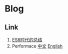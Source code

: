 # Blog

## Link
1. [ES6时代的总结](./article/summary-at-es6-era.md)
2. Performace [中文](./article/performance-zh_CN.md) [English](./article/performance-en_US.md)

